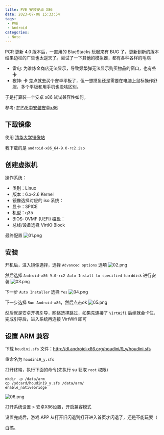 ```yaml
---
title: PVE 安装安卓 X86
date: 2023-07-08 15:33:54
tags:
 - PVE
 - Android
categories:
 - Note
---
```


PCR 更新 4.0 版本后，一直用的 BlueStacks 玩起来有 BUG 了，更新到新的版本结果边栏的广告也太逆天了。尝试了一下其他的模拟器，都有各种各样的毛病
 - 雷电: 为谁炼金商店无法显示，导致频繁弹无法显示购买物品的窗口，也有些卡
 - 夜神: 卡
差点就去买个安卓平板了，但一想摸鱼还是需要在电脑上鼠标操作舒服，多个平板和用手机也没啥区别。

于是打算装一个安卓 x86 试试兼容性如何。

<!--more-->

参考: [在PVE中安装安卓x86](https://foxi.buduanwang.vip/virtualization/pve/567.html/)

## 下载镜像

使用 [清华大学镜像站](https://mirrors.tuna.tsinghua.edu.cn/osdn/android-x86/)

我下载的是 `android-x86_64-9.0-rc2.iso`

## 创建虚拟机

操作系统：
 - 类别：Linux 
 - 版本：6.x-2.6 Kernel
 - 镜像选择对应的 iso
系统：
 - 显卡：SPICE
 - 机型：q35
 - BIOS: OVMF (UEFI)
磁盘： 
 - 总线/设备选择 VirtIO Block

最终配置
![01.png](https://m.nep.me/blog/post/pve-android-01.png)

## 安装
开机后，进入镜像选择，选择 `Advanced options` 选项
![02.png](https://m.nep.me/blog/post/pve-android-02.png)

然后选择 `Android-x86 9.0-rc2 Auto Install to specified harddisk` 进行安装
![03.png](https://m.nep.me/blog/post/pve-android-03.png)

下一步 `Auto Installer` 选择 `Yes`
![04.png](https://m.nep.me/blog/post/pve-android-04.png)

下一步选择 `Run Android-x86`，然后点击ok
![05.png](https://m.nep.me/blog/post/pve-android-05.png)

然后就是安卓开机引导，网络选择跳过，如果先连接了 `VirtWifi` 后续就会卡住，完成引导后，进入系统再连接 VirtWifi 即可

## 设置 ARM 兼容

下载 `houdini.sfs` 文件：http://dl.android-x86.org/houdini/9_y/houdini.sfs

重命名为 `houdini9_y.sfs` 

打开终端，执行下面的命令(先执行 su 获取 `root` 权限)
```
mkdir -p /data/arm
cp /sdcard/houdini9_y.sfs /data/arm/
enable_nativebridge
```
![06.png](https://m.nep.me/blog/post/pve-android-06.png)

打开系统设置 > 安卓X86设置，开启兼容模式

设置完成后，游戏 APP 从打开旧闪退到打开进入首页才闪退了，还是不能玩耍（

白搞。